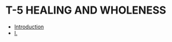 # T-5 HEALING AND WHOLENESS

- [Introduction](/text/5-healing-and-wholeness/introduction)
- [I. ](/text/5-healing-and-wholeness/i-)



